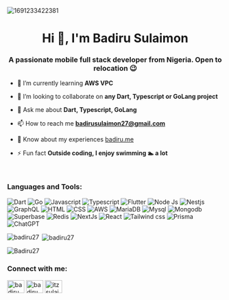 ![1691233422381](https://github.com/Badiru27/Badiru27/assets/55401789/315f7153-3522-4a61-93f5-aefb9466ae42)


<h1 align="center">Hi 👋, I'm Badiru Sulaimon</h1>
<h3 align="center">A passionate mobile full stack developer from Nigeria. Open to relocation 😉</h3>

- 🌱 I’m currently learning **AWS VPC**

- 👯 I’m looking to collaborate on **any Dart, Typescript or GoLang project**

- 💬 Ask me about **Dart, Typescript, GoLang**

- 📫 How to reach me **badirusulaimon27@gmail.com**

- 📄 Know about my experiences  [badiru.me](https://www.badiru.me/)

- ⚡ Fun fact **Outside coding, I enjoy swimming 🏊 a lot**

<br />


<h3 align="left">Languages and Tools:</h3>

![Dart](https://img.shields.io/badge/Dart-0175C2?style=for-the-badge&logo=dart&logoColor=white) ![Go](https://img.shields.io/badge/Go-00ADD8?style=for-the-badge&logo=go&logoColor=white) ![Javascript](https://img.shields.io/badge/JavaScript-323330?style=for-the-badge&logo=javascript&logoColor=F7DF1E) ![Typescript](https://img.shields.io/badge/TypeScript-007ACC?style=for-the-badge&logo=typescript&logoColor=white) ![Flutter](https://img.shields.io/badge/Flutter-02569B?style=for-the-badge&logo=flutter&logoColor=white) ![Node Js](https://img.shields.io/badge/Node%20js-339933?style=for-the-badge&logo=nodedotjs&logoColor=white) ![Nestjs](https://img.shields.io/badge/nestjs-E0234E?style=for-the-badge&logo=nestjs&logoColor=white) ![GraphQL](https://img.shields.io/badge/GraphQl-E10098?style=for-the-badge&logo=graphql&logoColor=white) ![HTML](https://img.shields.io/badge/HTML5-E34F26?style=for-the-badge&logo=html5&logoColor=white) ![CSS](https://img.shields.io/badge/CSS3-1572B6?style=for-the-badge&logo=css3&logoColor=white) ![AWS](https://img.shields.io/badge/Amazon_AWS-FF9900?style=for-the-badge&logo=amazonaws&logoColor=white) ![MariaDB](https://img.shields.io/badge/MariaDB-003545?style=for-the-badge&logo=mariadb&logoColor=white) ![Mysql](https://img.shields.io/badge/MySQL-005C84?style=for-the-badge&logo=mysql&logoColor=white) ![Mongodb](https://img.shields.io/badge/MongoDB-4EA94B?style=for-the-badge&logo=mongodb&logoColor=white) ![Superbase](https://img.shields.io/badge/Supabase-181818?style=for-the-badge&logo=supabase&logoColor=white) ![Redis](https://img.shields.io/badge/redis-%23DD0031.svg?&style=for-the-badge&logo=redis&logoColor=white) ![NextJs](https://img.shields.io/badge/next%20js-000000?style=for-the-badge&logo=nextdotjs&logoColor=white)  ![React](https://img.shields.io/badge/React-20232A?style=for-the-badge&logo=react&logoColor=61DAFB) ![Tailwind css](https://img.shields.io/badge/Tailwind_CSS-38B2AC?style=for-the-badge&logo=tailwind-css&logoColor=white) ![Prisma](https://img.shields.io/badge/Prisma-3982CE?style=for-the-badge&logo=Prisma&logoColor=white) ![ChatGPT](https://img.shields.io/badge/ChatGPT-74aa9c?style=for-the-badge&logo=openai&logoColor=white)

<p><img align="left" src="https://github-readme-stats.vercel.app/api/top-langs?username=badiru27&show_icons=true&locale=en&layout=compact" alt="badiru27" /></p>

<p>&nbsp;<img align="center" src="https://github-readme-stats.vercel.app/api?username=badiru27&show_icons=true&locale=en" alt="badiru27" /></p>

<!-- <p align="right"> <a href="https://github.com/ryo-ma/github-profile-trophy"><img src="https://github-profile-trophy.vercel.app/?username=badiru27" alt="badiru27" /></a> </p> -->




<p><img align="center" src="https://github-readme-streak-stats.herokuapp.com/?user=Badiru27" alt="Badiru27" /></p>

<h3 align="left">Connect with me:</h3>
<p align="left">
<a href="https://twitter.com/badiru_" target="blank"><img align="center" src="https://raw.githubusercontent.com/rahuldkjain/github-profile-readme-generator/master/src/images/icons/Social/twitter.svg" alt="badiru_" height="30" width="40" /></a>
<a href="https://linkedin.com/in/badiru sulaimon" target="blank"><img align="center" src="https://raw.githubusercontent.com/rahuldkjain/github-profile-readme-generator/master/src/images/icons/Social/linked-in-alt.svg" alt="badiru sulaimon" height="30" width="40" /></a>
<a href="https://fb.com/itz sulaiman" target="blank"><img align="center" src="https://raw.githubusercontent.com/rahuldkjain/github-profile-readme-generator/master/src/images/icons/Social/facebook.svg" alt="itz sulaiman" height="30" width="40" /></a>
</p>
